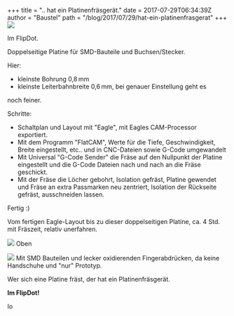 +++
title = ".. hat ein Platinenfräsgerät."
date = 2017-07-29T06:34:39Z
author = "Baustel"
path = "/blog/2017/07/29/hat-ein-platinenfrasgerat"
+++
[![](/media/cool.serendipityThumb.jpg)](/media/cool.jpg)

Im FlipDot.

Doppelseitige Platine für SMD-Bauteile und Buchsen/Stecker.

Hier:

- kleinste Bohrung 0,8 mm  
- kleinste Leiterbahnbreite 0,6 mm, bei genauer Einstellung geht es

noch feiner.

Schritte:

- Schaltplan und Layout mit "Eagle", mit Eagles CAM-Processor exportiert.
- Mit dem Programm "FlatCAM", Werte für die Tiefe, Geschwindigkeit,
  Breite eingestellt, etc.. und in CNC-Dateien sowie G-Code umgewandelt
- Mit Universal "G-Code Sender" die Fräse auf den Nullpunkt der Platine
  eingestellt und die G-Code Dateien nach und nach an die Fräse geschickt.
- Mit der Fräse die Löcher gebohrt, Isolation gefräst, Platine gewendet und
  Fräse an extra Passmarken neu zentriert, Isolation der Rückseite gefräst,
  ausschneiden lassen.

Fertig :)

Vom fertigen Eagle-Layout bis zu dieser doppelseitigen Platine, ca. 4
Std. mit Fräszeit, relativ unerfahren.


[![](/media/CoolOben.serendipityThumb.jpg)](/media/CoolOben.jpg)
Oben

[![](/media/CoolSMD.serendipityThumb.jpg)](/media/CoolSMD.jpg)
Mit SMD Bauteilen und lecker oxidierenden Fingerabdrücken, da keine Handschuhe
und "nur" Prototyp.

Wer sich eine Platine fräst, der hat ein Platinenfräsgerät.

**Im FlipDot!**

Io
